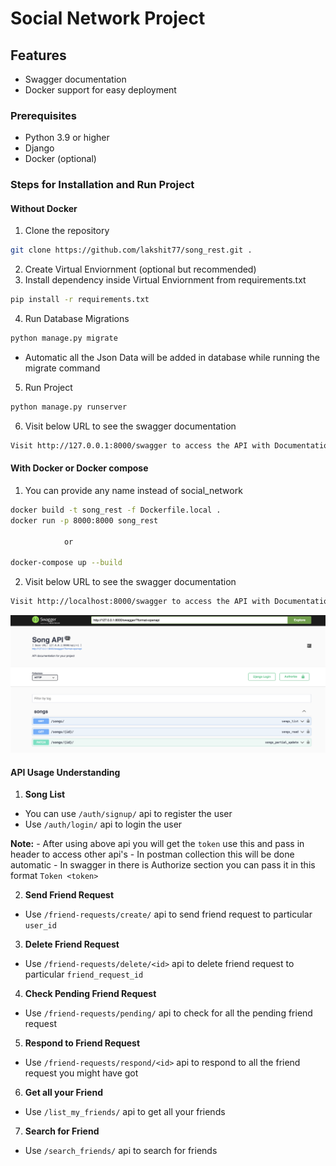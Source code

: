 # Social Network Project

## Features

- Swagger documentation
- Docker support for easy deployment

### Prerequisites

- Python 3.9 or higher
- Django
- Docker (optional)

### Steps for Installation and Run Project

#### Without Docker
1. Clone the repository
```bash
git clone https://github.com/lakshit77/song_rest.git .
```
2. Create Virtual Enviornment (optional but recommended)
3. Install dependency inside Virtual Enviornment from requirements.txt
```bash
pip install -r requirements.txt
```
4. Run Database Migrations
```bash
python manage.py migrate
``` 
- Automatic all the Json Data will be added in database while running the migrate command
5. Run Project
```bash
python manage.py runserver
```
6. Visit below URL to see the swagger documentation
```bash
Visit http://127.0.0.1:8000/swagger to access the API with Documentation
```

#### With Docker or Docker compose

1. You can provide any name instead of social_network
```bash
docker build -t song_rest -f Dockerfile.local . 
docker run -p 8000:8000 song_rest

            or 

docker-compose up --build 
```


2. Visit below URL to see the swagger documentation
```bash
Visit http://localhost:8000/swagger to access the API with Documentation
```

![alt text](static/images/full_swagger.png)


#### API Usage Understanding

1. **Song List**
- You can use `/auth/signup/` api to register the user
- Use `/auth/login/` api to login the user

**Note:**
    - After using above api you will get the `token` use this and pass in header to access other api's
    - In postman collection this will be done automatic
    - In swagger in there is Authorize section you can pass it in this format `Token <token>`

2. **Send Friend Request**
- Use `/friend-requests/create/` api to send friend request to particular `user_id`

3. **Delete Friend Request**
- Use `/friend-requests/delete/<id>` api to delete friend request to particular `friend_request_id`

4. **Check Pending Friend Request**
- Use `/friend-requests/pending/` api to check for all the pending friend request

5. **Respond to Friend Request**
- Use `/friend-requests/respond/<id>` api to respond to all the friend request you might have got

6. **Get all your Friend**
- Use `/list_my_friends/` api to get all your friends

7. **Search for Friend**
- Use `/search_friends/` api to search for friends
